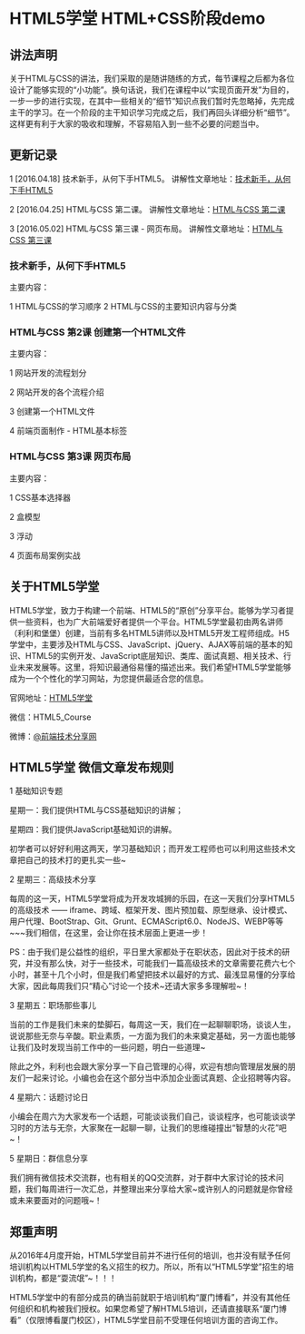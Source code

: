 # HTML5学堂 HTML+CSS阶段demo
## 讲法声明
关于HTML与CSS的讲法，我们采取的是随讲随练的方式，每节课程之后都为各位设计了能够实现的“小功能”。换句话说，我们在课程中以“实现页面开发”为目的，一步一步的进行实现，在其中一些相关的“细节”知识点我们暂时先忽略掉，先完成主干的学习。在一个阶段的主干知识学习完成之后，我们再回头详细分析“细节”。这样更有利于大家的吸收和理解，不容易陷入到一些不必要的问题当中。

## 更新记录 
1 [2016.04.18] 技术新手，从何下手HTML5。 讲解性文章地址：[技术新手，从何下手HTML5][3]

2 [2016.04.25] HTML与CSS 第二课。 讲解性文章地址：[HTML与CSS 第二课][4]

3 [2016.05.02] HTML与CSS 第三课 - 网页布局。 讲解性文章地址：[HTML与CSS 第三课][5]

### 技术新手，从何下手HTML5
主要内容：

1 HTML与CSS的学习顺序
2 HTML与CSS的主要知识内容与分类

### HTML与CSS 第2课 创建第一个HTML文件
主要内容：

1 网站开发的流程划分

2 网站开发的各个流程介绍

3 创建第一个HTML文件

4 前端页面制作 - HTML基本标签

### HTML与CSS 第3课 网页布局
主要内容：

1 CSS基本选择器

2 盒模型

3 浮动

4 页面布局案例实战

## 关于HTML5学堂
HTML5学堂，致力于构建一个前端、HTML5的“原创”分享平台。能够为学习者提供一些资料，也为广大前端爱好者提供一个平台。HTML5学堂最初由两名讲师（利利和堡堡）创建，当前有多名HTML5讲师以及HTML5开发工程师组成。H5学堂中，主要涉及HTML与CSS、JavaScript、jQuery、AJAX等前端的基本的知识、HTML5的实例开发、JavaScript底层知识、类库、面试真题、相关技术、行业未来发展等。这里，将知识最通俗易懂的描述出来。我们希望HTML5学堂能够成为一个个性化的学习网站，为您提供最适合您的信息。

官网地址：[HTML5学堂][1]

微信：HTML5_Course

微博：[@前端技术分享网][2]

## HTML5学堂 微信文章发布规则
1 基础知识专题

星期一：我们提供HTML与CSS基础知识的讲解；

星期四：我们提供JavaScript基础知识的讲解。

初学者可以好好利用这两天，学习基础知识；而开发工程师也可以利用这些技术文章把自己的技术打的更扎实一些~

2 星期三：高级技术分享

每周的这一天，HTML5学堂将成为开发攻城狮的乐园，在这一天我们分享HTML5的高级技术 —— iframe、跨域、框架开发、图片预加载、原型继承、设计模式、用户代理、BootStrap、Git、Grunt、ECMAScript6.0、NodeJS、WEBP等等~~~我们相信，在这里，会让你在技术层面上更进一步！

PS：由于我们是公益性的组织，平日里大家都处于在职状态，因此对于技术的研究，并没有那么快，对于一些技术，可能我们一篇高级技术的文章需要花费六七个小时，甚至十几个小时，但是我们希望把技术以最好的方式、最浅显易懂的分享给大家，因此每周我们只“精心”讨论一个技术~还请大家多多理解啦~！

3 星期五：职场那些事儿

当前的工作是我们未来的垫脚石，每周这一天，我们在一起聊聊职场，谈谈人生，说说那些无奈与辛酸。职业素质，一方面为我们的未来奠定基础，另一方面也能够让我们及时发现当前工作中的一些问题，明白一些道理~

除此之外，利利也会跟大家分享一下自己管理的心得，欢迎有想向管理层发展的朋友们一起来讨论。小编也会在这个部分当中添加企业面试真题、企业招聘等内容。

4 星期六：话题讨论日

小编会在周六为大家发布一个话题，可能谈谈我们自己，谈谈程序，也可能谈谈学习时的方法与无奈，大家聚在一起聊一聊，让我们的思维碰撞出“智慧的火花”吧~！

5 星期日：群信息分享

我们拥有微信技术交流群，也有相关的QQ交流群，对于群中大家讨论的技术问题，我们每周进行一次汇总，并整理出来分享给大家~或许别人的问题就是你曾经或未来要面对的问题哦~！

## 郑重声明
从2016年4月度开始，HTML5学堂目前并不进行任何的培训，也并没有赋予任何培训机构以HTML5学堂的名义招生的权力。所以，所有以“HTML5学堂”招生的培训机构，都是“耍流氓”~！！！

HTML5学堂中的有部分成员的确当前就职于培训机构“厦门博看”，并没有其他任何组织和机构被我们授权。如果您希望了解HTML5培训，还请直接联系“厦门博看”（仅限博看厦门校区），HTML5学堂目前不受理任何培训方面的咨询工作。



[1]: http://www.h5course.com

[2]:http://weibo.com/H5course

[3]: http://dwz.cn/h5course-html-1

[4]: http://dwz.cn/h5course-html-2

[5]: http://dwz.cn/h5course-html-3
